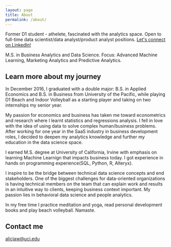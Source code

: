 ```yaml
---
layout: page
title: About
permalink: /about/
---
```


Former D1 student - athelete, fascinated with the analytics space. Open to full-time data scientist/data analyst/product analyst positions. [Let's connect on LinkedIn!](https://www.linkedin.com/in/alicja-wilk-9b4baa92/)

M.S. in Business Analytics and Data Science.
Focus: Advanced Machine Learning, Marketing Analytics and Predictive Analytics.

## Learn more about my journey

In December 2016, I graduated with a double major: B.S. in Applied Economics and B.S. in Business from University of the Pacific, while playing D1 Beach and Indoor Volleyball as a starting player and taking on two internships my senior year.

My passion for economics and business has taken me toward econometrics and research where I learnt statistics and regressions analysis. I fell in love with the idea of using data to solve complex human/business problems.
After working for one year in the SaaS industry in business development roles, I decided to deepen my analytics knowledge and further my education in the data science space.

I earned M.S. degree at University of California, Irvine with emphasis on learning Machine Learnign that impacts business today. I got experience in hands on programming experience(SQL, Python, R, Alteryx).

I inspire to be the bridge between technical data science concepts and end stakeholders. One of the biggest challenges for data-oriented organizations is having technical members on the team that can explain work and results in an intuitive way to clients, keeping business context important. My passion lies in behavioral data science and people analytics. 

In my free time I practice meditation and yoga, read personal development books and play beach volleyball.
Namaste.


## Contact me

[alicjaw@uci.edu](mailto:email@domain.com)
